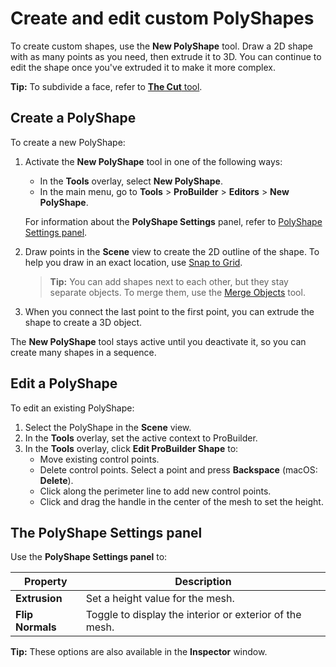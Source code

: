 # Create and edit custom PolyShapes

To create custom shapes, use the **New PolyShape** tool. Draw a 2D shape with as many points as you need, then extrude it to 3D. You can continue to edit the shape once you've extruded it to make it more complex. 

**Tip:** To subdivide a face, refer to [**The Cut** tool](cut-tool.md).

## Create a PolyShape

To create a new PolyShape:

1. Activate the **New PolyShape** tool in one of the following ways:
	* In the **Tools** overlay, select **New PolyShape**.
	* In the main menu, go to **Tools** > **ProBuilder** > **Editors** > **New PolyShape**.

	For information about the **PolyShape Settings** panel, refer to [PolyShape Settings panel](#the-polyshape-settings-pnael).
1. Draw points in the **Scene** view to create the 2D outline of the shape. To help you draw in an exact location, use [Snap to Grid](snap-to-grid.md).
    > **Tip:** You can add shapes next to each other, but they stay separate objects. To merge them, use the [Merge Objects](Object_Merge.md) tool.
1. When you connect the last point to the first point, you can extrude the shape to create a 3D object.
	
The **New PolyShape** tool stays active until you deactivate it, so you can create many shapes in a sequence. 

## Edit a PolyShape

To edit an existing PolyShape:

1. Select the PolyShape in the **Scene** view.
1. In the **Tools** overlay, set the active context to ProBuilder. 
1. In the **Tools** overlay, click **Edit ProBuilder Shape** to:
    * Move existing control points.
    * Delete control points. Select a point and press **Backspace** (macOS: **Delete**).
    * Click along the perimeter line to add new control points.
    * Click and drag the handle in the center of the mesh to set the height.

## The PolyShape Settings panel

Use the **PolyShape Settings panel** to:

| **Property** | **Description** |
| --- | --- |
| **Extrusion** | Set a height value for the mesh. |
| **Flip Normals** | Toggle to display the interior or exterior of the mesh. |

**Tip:** These options are also available in the **Inspector** window.
